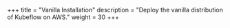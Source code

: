 +++
title = "Vanilla Installation"
description = "Deploy the vanilla distribution of Kubeflow on AWS."
weight = 30
+++
